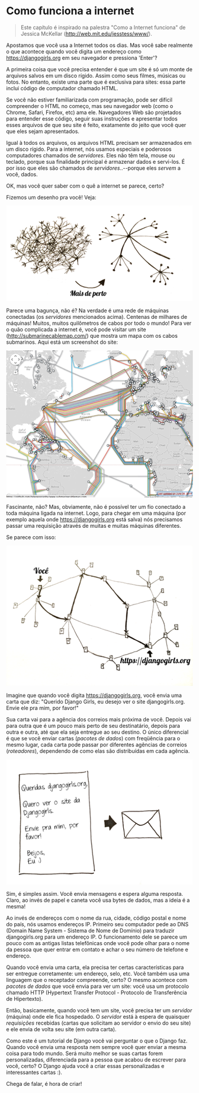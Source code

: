 # Como funciona a internet

> Este capítulo é inspirado na palestra "Como a Internet funciona" de Jessica McKellar (http://web.mit.edu/jesstess/www/).

Apostamos que você usa a Internet todos os dias. Mas você sabe realmente o que acontece quando você digita um endereço como https://djangogirls.org em seu navegador e pressiona 'Enter'?

A primeira coisa que você precisa entender é que um site é só um monte de arquivos salvos em um disco rígido. Assim como seus filmes, músicas ou fotos. No entanto, existe uma parte que é exclusiva para sites: essa parte inclui código de computador chamado HTML.

Se você não estiver familiarizada com programação, pode ser difícil compreender o HTML no começo, mas seu navegador web (como o Chrome, Safari, Firefox, etc) ama ele. Navegadores Web são projetados para entender esse código, seguir suas instruções e apresentar todos esses arquivos de que seu site é feito, exatamente do jeito que você quer que eles sejam apresentados.

Igual à todos os arquivos, os arquivos HTML precisam ser armazenados em um disco rígido. Para a internet, nós usamos especiais e poderosos computadores chamados de *servidores*. Eles não têm tela, mouse ou teclado, porque sua finalidade principal é armazenar dados e servi-los. É por isso que eles são chamados de *servidores*..--porque eles *servem* a você, dados.

OK, mas você quer saber com o quê a internet se parece, certo?

Fizemos um desenho pra você! Veja:

![Figura 1.1](images/internet_1.png)

Parece uma bagunça, não é? Na verdade é uma rede de máquinas conectadas (os *servidores* mencionados acima). Centenas de milhares de máquinas! Muitos, muitos quilômetros de cabos por todo o mundo! Para ver o quão complicada a internet é, você pode visitar um site (http://submarinecablemap.com/) que mostra um mapa com os cabos submarinos. Aqui está um screenshot do site:

![Figura 1.2](images/internet_3.png)

Fascinante, não? Mas, obviamente, não é possível ter um fio conectado a toda máquina ligada na internet. Logo, para chegar em uma máquina (por exemplo aquela onde https://djangogirls.org está salva) nós precisamos passar uma requisição através de muitas e muitas máquinas diferentes.

Se parece com isso:

![Figura 1.3](images/internet_2.png)

Imagine que quando você digita https://djangogirls.org, você envia uma carta que diz: "Querido Django Girls, eu desejo ver o site djangogirls.org. Envie ele pra mim, por favor!"

Sua carta vai para a agência dos correios mais próxima de você. Depois vai para outra que é um pouco mais perto de seu destinatário, depois para outra e outra, até que ela seja entregue ao seu destino. O único diferencial é que se você enviar cartas (*pacotes de dados*) com freqüência para o mesmo lugar, cada carta pode passar por diferentes agências de correios (*roteadores*), dependendo de como elas são distribuídas em cada agência.

![Figura 1.4](images/internet_4.png)

Sim, é simples assim. Você envia mensagens e espera alguma resposta. Claro, ao invés de papel e caneta você usa bytes de dados, mas a ideia é a mesma!

Ao invés de endereços com o nome da rua, cidade, código postal e nome do país, nós usamos endereços IP. Primeiro seu computador pede ao DNS (Domain Name System - Sistema de Nome de Domínio) para traduzir djangogirls.org para um endereço IP. O funcionamento dele se parece um pouco com as antigas listas telefônicas onde você pode olhar para o nome da pessoa que quer entrar em contato e achar o seu número de telefone e endereço.

Quando você envia uma carta, ela precisa ter certas características para ser entregue corretamente: um endereço, selo, etc. Você também usa uma linguagem que o receptador compreende, certo? O mesmo acontece com *pacotes de dados* que você envia para ver um site: você usa um protocolo chamado HTTP (Hypertext Transfer Protocol - Protocolo de Transferência de Hipertexto).

Então, basicamente, quando você tem um site, você precisa ter um *servidor* (máquina) onde ele fica hospedado. O *servidor* está à espera de quaisquer *requisições* recebidas (cartas que solicitam ao servidor o envio do seu site) e ele envia de volta seu site (em outra carta).

Como este é um tutorial de Django você vai perguntar o que o Django faz. Quando você envia uma resposta nem sempre você quer enviar a mesma coisa para todo mundo. Será muito melhor se suas cartas forem personalizadas, diferenciada para a pessoa que acabou de escrever para você, certo? O Django ajuda você a criar essas personalizadas e interessantes cartas :).

Chega de falar, é hora de criar!
